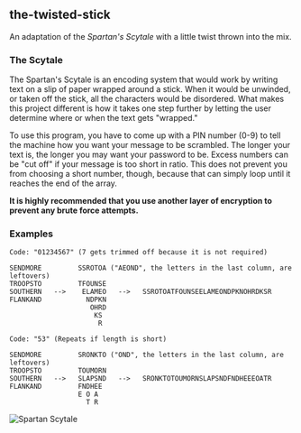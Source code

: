 the-twisted-stick
-
An adaptation of the *Spartan's Scytale* with a little twist thrown into the mix.

### The Scytale

The Spartan's Scytale is an encoding system that would work by writing text on a slip of paper wrapped around a stick. When it would be unwinded, or taken off the stick, all the characters would be disordered. What makes this project different is how it takes one step further by letting the user determine where or when the text gets "wrapped."

To use this program, you have to come up with a PIN number (0-9) to tell the machine how you want your message to be scrambled. The longer your text is, the longer you may want your password to be. Excess numbers can be "cut off" if your message is too short in ratio. This does not prevent you from choosing a short number, though, because that can simply loop until it reaches the end of the array.

**It is highly recommended that you use another layer of encryption to prevent any brute force attempts.**

### Examples

```
Code: "01234567" (7 gets trimmed off because it is not required)

SENDMORE         SSROTOA ("AEOND", the letters in the last column, are leftovers)
TROOPSTO         TFOUNSE
SOUTHERN   -->    ELAMEO   -->   SSROTOATFOUNSEELAMEONDPKNOHRDKSR
FLANKAND           NDPKN
                    OHRD
                     KS
                      R
```

```
Code: "53" (Repeats if length is short)

SENDMORE         SRONKTO ("OND", the letters in the last column, are leftovers)
TROOPSTO         TOUMORN
SOUTHERN   -->   SLAPSND   -->   SRONKTOTOUMORNSLAPSNDFNDHEEEOATR
FLANKAND         FNDHEE
                 E O A
                   T R
```

![Spartan Scytale](https://upload.wikimedia.org/wikipedia/commons/5/51/Skytale.png)
